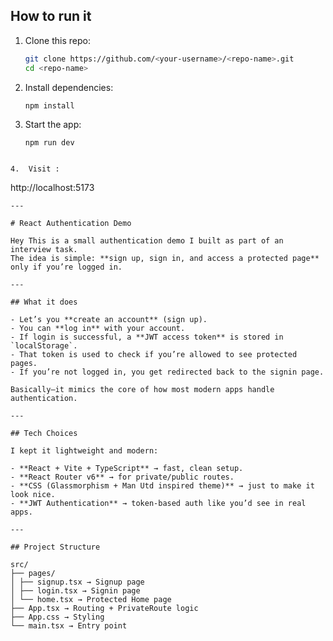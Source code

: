 
## How to run it

1. Clone this repo:
   ```bash
   git clone https://github.com/<your-username>/<repo-name>.git
   cd <repo-name>
   ```
2. Install dependencies:

   ```
   npm install
   ```

3. Start the app:

   ```
   npm run dev
  ```

4.  Visit :

```
http://localhost:5173

```
---

# React Authentication Demo

Hey This is a small authentication demo I built as part of an interview task.  
The idea is simple: **sign up, sign in, and access a protected page** only if you’re logged in.

---

## What it does

- Let’s you **create an account** (sign up).
- You can **log in** with your account.
- If login is successful, a **JWT access token** is stored in `localStorage`.
- That token is used to check if you’re allowed to see protected pages.
- If you’re not logged in, you get redirected back to the signin page.

Basically—it mimics the core of how most modern apps handle authentication.

---

## Tech Choices

I kept it lightweight and modern:

- **React + Vite + TypeScript** → fast, clean setup.
- **React Router v6** → for private/public routes.
- **CSS (Glassmorphism + Man Utd inspired theme)** → just to make it look nice.
- **JWT Authentication** → token-based auth like you’d see in real apps.

---

## Project Structure

src/
├── pages/
│ ├── signup.tsx → Signup page
│ ├── login.tsx → Signin page
│ └── home.tsx → Protected Home page
├── App.tsx → Routing + PrivateRoute logic
├── App.css → Styling
└── main.tsx → Entry point


